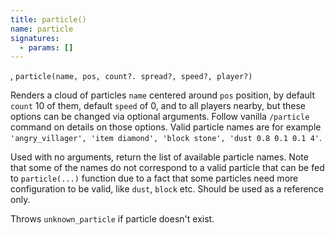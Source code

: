 ```yaml
---
title: particle()
name: particle
signatures:
  - params: []
---
```


, `particle(name, pos, count?. spread?, speed?, player?)`

Renders a cloud of particles `name` centered around `pos` position, by default
`count` 10 of them, default `speed` of 0, and to all players nearby, but these
options can be changed via optional arguments. Follow vanilla `/particle`
command on details on those options. Valid particle names are for example
`'angry_villager', 'item diamond', 'block stone', 'dust 0.8 0.1 0.1 4'`.

Used with no arguments, return the list of available particle names. Note that
some of the names do not correspond to a valid particle that can be fed to
`particle(...)` function due to a fact that some particles need more
configuration to be valid, like `dust`, `block` etc. Should be used as a
reference only.

Throws `unknown_particle` if particle doesn't exist.
